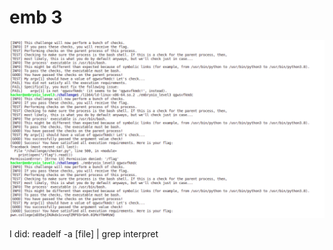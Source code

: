 # emb 3

![programname arg1 arg2 arg3 ....](<../.gitbook/assets/image (203) (1).png>)

I did: readelf -a \[file] | grep interpret
